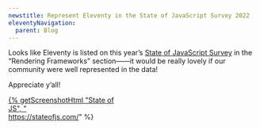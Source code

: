 ```yaml
---
newstitle: Represent Eleventy in the State of JavaScript Survey 2022
eleventyNavigation:
  parent: Blog
---
```


Looks like Eleventy is listed on this year’s [State of JavaScript Survey](https://stateofjs.com/) in the “Rendering Frameworks” section——it would be really lovely if our community were well represented in the data!

Appreciate y’all!

<a href="https://stateofjs.com/" style="display: block; max-width: 16em">{% getScreenshotHtml "State of JS", "https://stateofjs.com/" %}</a>
